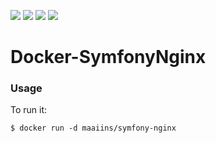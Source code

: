 [![](https://img.shields.io/badge/nginx-1.11-brightgreen.svg)](https://hub.docker.com/_/nginx/ 'Nginx DockerHub') [![](https://img.shields.io/badge/license-AGPL%20v3-blue.svg)](https://github.com/Maaiins/Docker-SymfonyNginx/blob/master/LICENSE 'Project Licence') [![](https://img.shields.io/docker/stars/maaiins/symfony-nginx.svg)](https://hub.docker.com/r/maaiins/symfony-nginx 'Project DockerHub') [![](https://img.shields.io/docker/pulls/maaiins/symfony-nginx.svg)](https://hub.docker.com/r/maaiins/symfony-nginx 'Project DockerHub')

# Docker-SymfonyNginx

### Usage

To run it:

    $ docker run -d maaiins/symfony-nginx